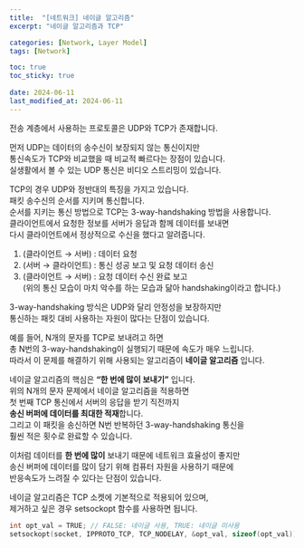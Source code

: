 ```yaml
---
title:  "[네트워크] 네이글 알고리즘"
excerpt: "네이글 알고리즘과 TCP"

categories: [Network, Layer Model]
tags: [Network]

toc: true
toc_sticky: true
 
date: 2024-06-11
last_modified_at: 2024-06-11
---
```


전송 계층에서 사용하는 프로토콜은 UDP와 TCP가 존재합니다.  

먼저 UDP는 데이터의 송수신이 보장되지 않는 통신이지만  
통신속도가 TCP와 비교했을 때 비교적 빠르다는 장점이 있습니다.  
실생활에서 볼 수 있는 UDP 통신은 비디오 스트리밍이 있습니다.  

TCP의 경우 UDP와 정반대의 특징을 가지고 있습니다.  
패킷 송수신의 순서를 지키며 통신합니다.  
순서를 지키는 통신 방법으로 TCP는 3-way-handshaking 방법을 사용합니다.  
클라이언트에서 요청한 정보를 서버가 응답과 함께 데이터를 보내면  
다시 클라이언트에서 정상적으로 수신을 했다고 알려줍니다.  

1. (클라이언트 → 서버) : 데이터 요청  
2. (서버 → 클라이언트) : 통신 성공 보고 및 요청 데이터 송신  
3. (클라이언트 → 서버) : 요청 데이터 수신 완료 보고  
(위의 통신 모습이 마치 악수를 하는 모습과 닮아 handshaking이라고 합니다.)  

3-way-handshaking 방식은 UDP와 달리 안정성을 보장하지만  
통신하는 패킷 대비 사용하는 자원이 많다는 단점이 있습니다.  

예를 들어, N개의 문자를 TCP로 보내려고 하면  
총 N번의 3-way-handshaking이 실행되기 때문에 속도가 매우 느립니다.  
따라서 이 문제를 해결하기 위해 사용되는 알고리즘이 **네이글 알고리즘** 입니다.  

네이글 알고리즘의 핵심은 **“한 번에 많이 보내기”** 입니다.  
위의 N개의 문자 문제에서 네이글 알고리즘을 적용하면  
첫 번째 TCP 통신에서 서버의 응답을 받기 직전까지  
**송신 버퍼에 데이터를 최대한 적재**합니다.  
그리고 이 패킷을 송신하면 N번 반복하던 3-way-handshaking 통신을  
훨씬 적은 횟수로 완료할 수 있습니다.  

이처럼 데이터를 **한 번에 많이** 보내기 때문에 네트워크 효율성이 좋지만  
송신 버퍼에 데이터를 많이 담기 위해 컴퓨터 자원을 사용하기 때문에  
반응속도가 느려질 수 있다는 단점이 있습니다.  

네이글 알고리즘은 TCP 소켓에 기본적으로 적용되어 있으며,  
제거하고 싶은 경우 setsockopt 함수를 사용하면 됩니다.  

```cpp
int opt_val = TRUE; // FALSE: 네이글 사용, TRUE: 네이글 미사용
setsockopt(socket, IPPROTO_TCP, TCP_NODELAY, &opt_val, sizeof(opt_val));
```
